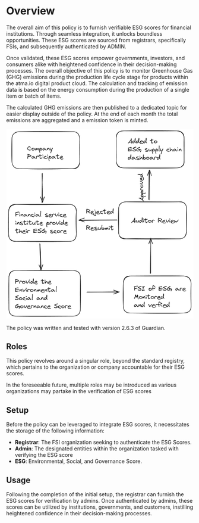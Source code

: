 # Overview 
The overall aim of this policy is to furnish verifiable ESG scores for financial institutions. Through seamless integration, it unlocks boundless opportunities. These ESG scores are sourced from registrars, specifically FSIs, and subsequently authenticated by ADMIN.

Once validated, these ESG scores empower governments, investors, and consumers alike with heightened confidence in their decision-making processes.
The overall objective of this policy is to monitor Greenhouse Gas (GHG) emissions during the production life cycle stage for products within the atma.io digital product cloud. The calculation and tracking of emission data is based on the energy consumption during the production of a single item or batch of items.

The calculated GHG emissions are then published to a dedicated topic for easier display outside of the policy. At the end of each month the total emissions are aggregated and a emission token is minted. 

![](./workflow.png)

The policy was written and tested with version 2.6.3 of Guardian.   

## Roles

This policy revolves around a singular role, beyond the standard registry, which pertains to the organization or company accountable for their ESG scores.

In the foreseeable future, multiple roles may be introduced as various organizations may partake in the verification of ESG scores

## Setup


Before the policy can be leveraged to integrate ESG scores, it necessitates the storage of the following information:

- **Registrar**: The FSI organization seeking to authenticate the ESG Scores.
- **Admin**:  The designated entities within the organization tasked with verifying the ESG score
- **ESG**: Environmental, Social, and Governance Score.

## Usage

Following the completion of the initial setup, the registrar can furnish the ESG scores for verification by admins. Once authenticated by admins, these scores can be utilized by institutions, governments, and customers, instilling heightened confidence in their decision-making processes.


